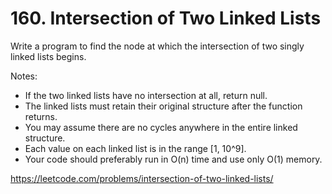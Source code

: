 # 160. Intersection of Two Linked Lists

Write a program to find the node at which the intersection of two singly linked lists begins.

Notes:

* If the two linked lists have no intersection at all, return null.
* The linked lists must retain their original structure after the function returns.
* You may assume there are no cycles anywhere in the entire linked structure.
* Each value on each linked list is in the range [1, 10^9].
* Your code should preferably run in O(n) time and use only O(1) memory.

<https://leetcode.com/problems/intersection-of-two-linked-lists/>

